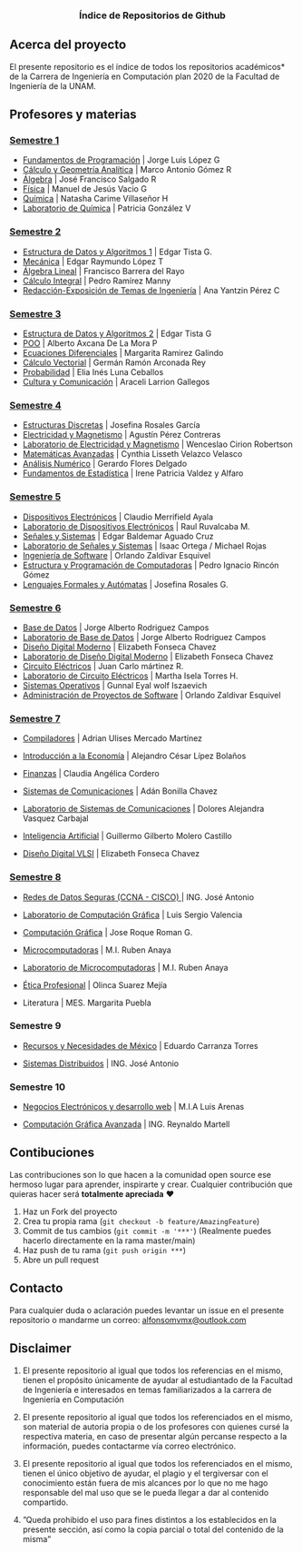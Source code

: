 <p align="center">
  <h3 align="center">Índice de Repositorios de Github</h3>
</p>

<!-- ABOUT THE PROJECT -->
## Acerca del proyecto

El presente repositorio es el índice de todos los repositorios académicos* de la Carrera de Ingeniería en Computación plan 2020 de la Facultad de Ingeniería de la UNAM.



## Profesores y materias 

### [Semestre 1](https://github.com/aMurryFly/1_semestre)

- [Fundamentos de Programación](https://github.com/aMurryFly/1_semestre/tree/master/fundamentosProgramacio) |  Jorge Luis López G
- [Cálculo y Geometría Analítica](https://github.com/aMurryFly/1_semestre/tree/master/calculo) | Marco Antonio Gómez R
- [Álgebra](https://github.com/aMurryFly/1_semestre/tree/master/algebra) | José Francisco Salgado R
- [Física](https://github.com/aMurryFly/1_semestre/tree/master/fundamentosFisica) | Manuel de Jesús Vacio G
- [Química](https://github.com/aMurryFly/1_semestre/tree/master/quimica) | Natasha Carime Villaseñor H
- [Laboratorio de Química](https://github.com/aMurryFly/1_semestre/tree/master/quimica) | Patricia González V


### [Semestre 2](https://github.com/aMurryFly/2_semestre)

- [Estructura de Datos y Algoritmos 1](https://github.com/aMurryFly/2_semestre/tree/master/EDA1) | Edgar Tista G.
- [Mecánica](https://github.com/aMurryFly/2_semestre/tree/master/mecanica) | Edgar Raymundo López T
- [Álgebra Lineal](https://github.com/aMurryFly/2_semestre/tree/master/algebraLineal) | Francisco Barrera del Rayo
- [Cálculo Integral](https://github.com/aMurryFly/2_semestre/tree/master/calculoIntegral) | Pedro Ramírez Manny
- [Redacción-Exposición de Temas de Ingeniería](https://github.com/aMurryFly/2_semestre/tree/master/redaccionExposicion) | Ana Yantzin Pérez C


### [Semestre 3](https://github.com/aMurryFly/3_semestre)

- [Estructura de Datos y Algoritmos 2](https://github.com/aMurryFly/3_semestre/tree/master/EDA2) | Edgar Tista G
- [POO](https://github.com/aMurryFly/3_semestre/tree/master/POO) | Alberto Axcana De La Mora P
- [Ecuaciones Diferenciales](https://github.com/aMurryFly/3_semestre/tree/master/ecuacionesDiferenciales) | Margarita Ramirez Galindo
- [Cálculo Vectorial](https://github.com/aMurryFly/3_semestre/tree/master/calculoVectorial) | Germán Ramón Arconada Rey
- [Probabilidad](https://github.com/aMurryFly/3_semestre/tree/master/probabilidad) | Elia Inés Luna Ceballos
- [Cultura y Comunicación](https://github.com/aMurryFly/3_semestre/tree/master/culturaComunicacion) | Araceli Larrion Gallegos


### [Semestre 4](https://github.com/aMurryFly/4_semestre)

- [Estructuras Discretas](https://github.com/aMurryFly/4_semestre/tree/master/estructurasDiscretas) | Josefina Rosales García
- [Electricidad y Magnetismo](https://github.com/aMurryFly/4_semestre/tree/master/electricidadMagnetismo) | Agustín Pérez Contreras
- [Laboratorio de Electricidad y Magnetismo](https://github.com/aMurryFly/4_semestre/tree/master/electricidadMagnetismo) | Wenceslao Cirion Robertson
- [Matemáticas Avanzadas](https://github.com/aMurryFly/4_semestre/tree/master/matematicasAvanzadas) | Cynthia Lisseth Velazco Velasco
- [Análisis Numérico](https://github.com/aMurryFly/4_semestre/tree/master/analisisNumerico) | Gerardo Flores Delgado
- [Fundamentos de Estadística](https://github.com/aMurryFly/4_semestre/tree/master/fundamentosEstadistica) | Irene Patricia Valdez y Alfaro

### [Semestre 5](https://github.com/aMurryFly/5_semestre)

- [Dispositivos Electrónicos](https://github.com/aMurryFly/5_semestre/tree/master/dispositivosElectronicos) | Claudio Merrifield Ayala
- [Laboratorio de Dispositivos Electrónicos](https://github.com/aMurryFly/5_semestre/tree/master/dispositivosElectronicos/laboratorio) | Raul Ruvalcaba M.
- [Señales y Sistemas](https://github.com/aMurryFly/5_semestre/tree/master/señalesSistemas/teoria) | Edgar Baldemar Aguado Cruz
- [Laboratorio de Señales y Sistemas](https://github.com/aMurryFly/5_semestre/tree/master/señalesSistemas/laboratorio) | Isaac Ortega / Michael Rojas
- [Ingeniería de Software](https://github.com/aMurryFly/5_semestre/tree/master/ingenieriaSoftware) | Orlando Zaldivar Esquivel
- [Estructura y Programación de Computadoras](https://github.com/aMurryFly/5_semestre/tree/master/estructuraProgramacion) | Pedro Ignacio Rincón Gómez
- [Lenguajes Formales y Autómatas](https://github.com/aMurryFly/5_semestre/tree/master/lenguajesFormales) | Josefina Rosales G.

### [Semestre 6](https://github.com/aMurryFly/6_semestre)

- [Base de Datos](https://github.com/aMurryFly/globalHome_BD) | Jorge Alberto Rodriguez Campos
- [Laboratorio de Base de Datos](https://github.com/aMurryFly/6_semestre/tree/master/basesDatos/laboratorio/practicas) | Jorge Alberto Rodriguez Campos
- [Diseño Digital Moderno](https://github.com/aMurryFly/6_semestre/tree/master/diseñoDigital/teoria/proyectos/proyectoFinal) | Elizabeth Fonseca Chavez
- [Laboratorio de Diseño Digital Moderno](https://github.com/aMurryFly/6_semestre/tree/master/diseñoDigital/laboratorio) | Elizabeth Fonseca Chavez
- [Circuito Eléctricos](https://github.com/aMurryFly/6_semestre/tree/master/circuitosElectricos/teoria) | Juan Carlo mártinez R.
- [Laboratorio de Circuito Eléctricos](https://github.com/aMurryFly/6_semestre/tree/master/circuitosElectricos/laboratorio) | Martha Isela Torres H.
- [Sistemas Operativos](https://github.com/aMurryFly/sistop-2020-2) | Gunnal Eyal wolf Iszaevich
- [Administración de Proyectos de Software](https://github.com/aMurryFly/6_semestre/tree/master/administracionProyectos) | Orlando Zaldivar Esquivel

### [Semestre 7](https://github.com/aMurryFly/7_semestre)

- [Compiladores](https://github.com/aMurryFly/7_semestre/tree/master/compiladores) | Adrian Ulises Mercado Martínez
- [Introducción a la Economía](https://github.com/aMurryFly/7_semestre/tree/master/economia) | Alejandro César Lípez Bolaños

- [Finanzas](https://github.com/aMurryFly/7_2_semestre/tree/master/finanzas) | Claudia Angélica Cordero
- [Sistemas de Comunicaciones](https://github.com/aMurryFly/7_2_semestre/tree/master/sistemasComunicaciones/teoria) | Adán Bonilla Chavez
- [Laboratorio de Sistemas de Comunicaciones](https://github.com/aMurryFly/7_2_semestre/tree/master/sistemasComunicaciones/laboratorio) | Dolores Alejandra Vasquez Carbajal
- [Inteligencia Artificial](https://github.com/aMurryFly/7_2_semestre/tree/master/inteligenciaArtificial) |  Guillermo Gilberto Molero Castillo
- [Diseño Digital VLSI](https://github.com/aMurryFly/CompuGrafica-VLSI) | Elizabeth Fonseca Chavez

### [Semestre 8](https://github.com/aMurryFly/8_semestre)


- [Redes de Datos Seguras (CCNA - CISCO) ](https://github.com/aMurryFly/CCNA_CISCO) | ING. José Antonio
- [Laboratorio de Computación Gráfica](https://github.com/aMurryFly/CompuGrafica-VLSI/tree/main/ComputoGrafico/Laboratorio) | Luis Sergio Valencia
- [Computación Gráfica](https://github.com/aMurryFly/CompuGrafica-VLSI) | Jose Roque Roman G.

- [Microcomputadoras](https://github.com/aMurryFly/8_semestre/tree/main/Microcomputadoras) | M.I. Ruben Anaya

- [Laboratorio de Microcomputadoras](https://github.com/aMurryFly/8_semestre/tree/main/Microcomputadoras) | M.I. Ruben Anaya

- [Ética Profesional](https://github.com/aMurryFly/7_2_semestre/tree/master/etica) | Olinca Suarez Mejía

- Literatura | MES. Margarita Puebla



### Semestre 9

- [Recursos y Necesidades de México](https://github.com/aMurryFly/7_2_semestre/tree/master/recursosNecesidades) | Eduardo Carranza Torres

- [Sistemas Distribuidos](https://github.com/aMurryFly/8_semestre/tree/main/SistemasDistribuidos) | ING. José Antonio 



### Semestre 10

- [Negocios Electrónicos y desarrollo web](https://github.com/aMurryFly/8_semestre/tree/main/NegociosDesarrollo) | M.I.A Luis Arenas


- [Computación Gráfica Avanzada](https://github.com/aMurryFly/ComputacionGraficaAvanzada) | ING. Reynaldo Martell



## Contibuciones

Las contribuciones son lo que hacen a la comunidad open source ese hermoso lugar para aprender, inspirarte y crear. Cualquier contribución que quieras hacer será **totalmente apreciada** ❤️

1. Haz un Fork del proyecto
2. Crea tu propia rama (`git checkout -b feature/AmazingFeature`)
3. Commit de tus cambios (`git commit -m '***'`) (Realmente puedes hacerlo directamente en la rama master/main)
4. Haz push de tu rama (`git push origin ***`)  
5. Abre un pull request


## Contacto

Para cualquier duda o aclaración puedes levantar un issue en el presente repositorio o mandarme un correo: alfonsomvmx@outlook.com


## Disclaimer

1. El presente repositorio al igual que todos los referencias en el mismo, tienen el propósito únicamente de ayudar al estudiantado de la Facultad de Ingeniería e interesados en temas familiarizados a la carrera de Ingeniería en Computación

2. El presente repositorio al igual que todos los referenciados en el mismo, son material de autoria propia o de los profesores con quienes cursé la respectiva materia, en caso de presentar algún percanse respecto a la información, puedes contactarme vía correo electrónico.

3. El presente repositorio al igual que todos los referenciados en el mismo, tienen el único objetivo de ayudar, el plagio y el tergiversar  con el conocimiento están fuera de mis alcances por lo que no me hago responsable del mal uso que se le pueda llegar a dar al contenido compartido.

4. ”Queda prohibido el uso para fines distintos a los establecidos en la presente sección, así como la copia parcial o total del contenido de la misma”
